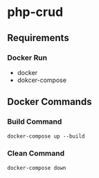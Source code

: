 # php-crud
## Requirements
### Docker Run
* docker
* dokcer-compose

## Docker Commands
### Build Command
~~~
docker-compose up --build
~~~
### Clean Command
~~~
docker-compose down
~~~
